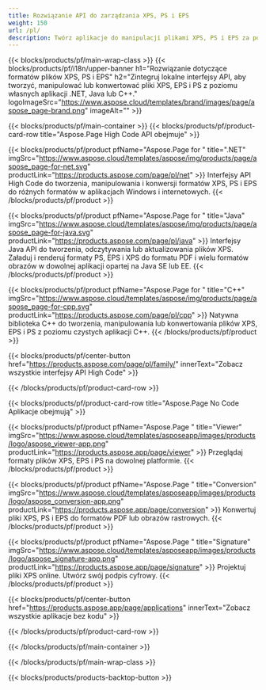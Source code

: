 ```yaml
---
title: Rozwiązanie API do zarządzania XPS, PS i EPS
weight: 150
url: /pl/
description: Twórz aplikacje do manipulacji plikami XPS, PS i EPS za pomocą interfejsów API On-Premise lub Cloud lub po prostu używaj aplikacji wieloplatformowych do przeglądania, scalania lub konwertowania plików XPS, PS i EPS.
---
```



{{< blocks/products/pf/main-wrap-class >}}
{{< blocks/products/pf/i18n/upper-banner h1="Rozwiązanie dotyczące formatów plików XPS, PS i EPS" h2="Zintegruj lokalne interfejsy API, aby tworzyć, manipulować lub konwertować pliki XPS, EPS i PS z poziomu własnych aplikacji .NET, Java lub C++." logoImageSrc="https://www.aspose.cloud/templates/brand/images/page/aspose_page-brand.png" imageAlt="" >}}

{{< blocks/products/pf/main-container >}}
{{< blocks/products/pf/product-card-row title="Aspose.Page High Code API obejmuje" >}}

{{< blocks/products/pf/product pfName="Aspose.Page for " title=".NET" imgSrc="https://www.aspose.cloud/templates/aspose/img/products/page/aspose_page-for-net.svg" productLink="https://products.aspose.com/page/pl/net" >}}
Interfejsy API High Code do tworzenia, manipulowania i konwersji formatów XPS, PS i EPS do różnych formatów w aplikacjach Windows i internetowych.
{{< /blocks/products/pf/product >}}

{{< blocks/products/pf/product pfName="Aspose.Page for " title="Java" imgSrc="https://www.aspose.cloud/templates/aspose/img/products/page/aspose_page-for-java.svg" productLink="https://products.aspose.com/page/pl/java" >}}
Interfejsy Java API do tworzenia, odczytywania lub aktualizowania plików XPS. Załaduj i renderuj formaty PS, EPS i XPS do formatu PDF i wielu formatów obrazów w dowolnej aplikacji opartej na Java SE lub EE.
{{< /blocks/products/pf/product >}}

{{< blocks/products/pf/product pfName="Aspose.Page for " title="C++" imgSrc="https://www.aspose.cloud/templates/aspose/img/products/page/aspose_page-for-cpp.svg" productLink="https://products.aspose.com/page/pl/cpp" >}}
Natywna biblioteka C++ do tworzenia, manipulowania lub konwertowania plików XPS, EPS i PS z poziomu czystych aplikacji C++.
{{< /blocks/products/pf/product >}}

{{< blocks/products/pf/center-button href="https://products.aspose.com/page/pl/family/" innerText="Zobacz wszystkie interfejsy API High Code" >}}

{{< /blocks/products/pf/product-card-row >}}

{{< blocks/products/pf/product-card-row title="Aspose.Page No Code Aplikacje obejmują" >}}

{{< blocks/products/pf/product pfName="Aspose.Page " title="Viewer" imgSrc="https://www.aspose.cloud/templates/asposeapp/images/products/logo/aspose_viewer-app.png" productLink="https://products.aspose.app/page/viewer" >}}
Przeglądaj formaty plików XPS, EPS i PS na dowolnej platformie.
{{< /blocks/products/pf/product >}}

{{< blocks/products/pf/product pfName="Aspose.Page " title="Conversion" imgSrc="https://www.aspose.cloud/templates/asposeapp/images/products/logo/aspose_conversion-app.png" productLink="https://products.aspose.app/page/conversion" >}}
Konwertuj pliki XPS, PS i EPS do formatów PDF lub obrazów rastrowych.
{{< /blocks/products/pf/product >}}

{{< blocks/products/pf/product pfName="Aspose.Page " title="Signature" imgSrc="https://www.aspose.cloud/templates/asposeapp/images/products/logo/aspose_signature-app.png" productLink="https://products.aspose.app/page/signature" >}}
Projektuj pliki XPS online. Utwórz swój podpis cyfrowy.
{{< /blocks/products/pf/product >}}

{{< blocks/products/pf/center-button href="https://products.aspose.app/page/applications" innerText="Zobacz wszystkie aplikacje bez kodu" >}}

{{< /blocks/products/pf/product-card-row >}}

{{< /blocks/products/pf/main-container >}}


{{< /blocks/products/pf/main-wrap-class >}}

{{< blocks/products/products-backtop-button >}}